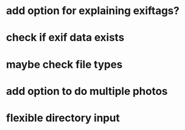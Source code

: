 # add option for explaining exiftags?
# check if exif data exists
# maybe check file types  
# add option to do multiple photos
# flexible directory input